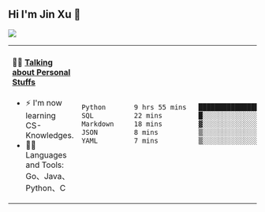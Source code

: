 
## Hi I'm Jin Xu 👋
![](https://komarev.com/ghpvc/?username=jiayouxujin&color=brightgreen&label=PROFILE+VIEWS)



<table align="center">
<tr>
<td valign="top" width="60%">

#### 🏋️‍♀️ <a href="https://github.com/jiayouxujin" target="_blank">Talking about Personal Stuffs</a>
<!-- recent_releases starts -->

- ⚡  I'm now learning CS-Knowledges.  
- 🏊‍♂️ Languages and Tools: Go、Java、Python、C
<!-- recent_releases ends -->
</td>
<td>
 
<!--START_SECTION:waka-->

```txt
Python       9 hrs 55 mins   ██████████████████████▓░░   90.29 %
SQL          22 mins         █░░░░░░░░░░░░░░░░░░░░░░░░   03.40 %
Markdown     18 mins         ▓░░░░░░░░░░░░░░░░░░░░░░░░   02.88 %
JSON         8 mins          ▒░░░░░░░░░░░░░░░░░░░░░░░░   01.35 %
YAML         7 mins          ▒░░░░░░░░░░░░░░░░░░░░░░░░   01.08 %
```

<!--END_SECTION:waka-->
 
</td>
</tr>
</table>





